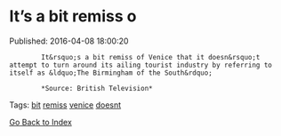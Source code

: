 
# It&rsquo;s a bit remiss o

Published: 2016-04-08 18:00:20


            
            It&rsquo;s a bit remiss of Venice that it doesn&rsquo;t attempt to turn around its ailing tourist industry by referring to itself as &ldquo;The Birmingham of the South&rdquo;

            *Source: British Television*
            

Tags: [bit](tag-bit.md) [remiss](tag-remiss.md) [venice](tag-venice.md) [doesnt](tag-doesnt.md)

[Go Back to Index](index.md)
